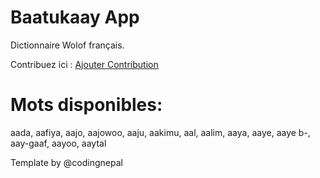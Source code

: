 # Baatukaay App

Dictionnaire Wolof français.

Contribuez ici : [Ajouter Contribution](/src/data/dictionary.js)

# Mots disponibles:


aada, aafiya, aajo, aajowoo, aaju, aakimu, aal, aalim, aaya, aaye, aaye b-, aay-gaaf, aayoo, aaytal


Template by @codingnepal
